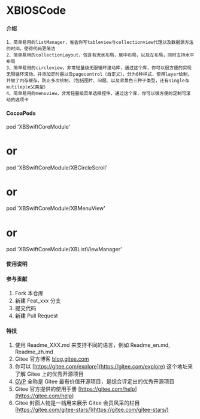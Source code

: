 # XBIOSCode

#### 介绍
```1、简单易用的listManager，省去你写tableview与collectionview代理以及数据源方法的时间，使得代码更简洁```  
```2、简单易用的collectionLayout，包含有流水布局，居中布局，以及左布局，同时支持水平布局```  
```3、简单易用的circleview，非常轻量级无限循环滚动库，通过这个库，你可以很方便的实现无限循环滚动，并添加定时器以及pagecontrol（自定义），分为6种样式，使用layer绘制，并做了内存缓存，防止多次绘制，（包括图片、问题、以及背景色三种子类型，还有single与mutileple父类型）```  
```4、简单易用的menuview，非常轻量级菜单选择控件，通过这个库，你可以很方便的定制可滚动的选项卡```  

#### CocoaPods

pod 'XBSwiftCoreModule'

# or 

pod 'XBSwiftCoreModule/XBCircleScroll'

# or

pod 'XBSwiftCoreModule/XBMenuView'
# or

pod 'XBSwiftCoreModule/XBListViewManager'

#### 使用说明



#### 参与贡献

1.  Fork 本仓库
2.  新建 Feat_xxx 分支
3.  提交代码
4.  新建 Pull Request


#### 特技

1.  使用 Readme\_XXX.md 来支持不同的语言，例如 Readme\_en.md, Readme\_zh.md
2.  Gitee 官方博客 [blog.gitee.com](https://blog.gitee.com)
3.  你可以 [https://gitee.com/explore](https://gitee.com/explore) 这个地址来了解 Gitee 上的优秀开源项目
4.  [GVP](https://gitee.com/gvp) 全称是 Gitee 最有价值开源项目，是综合评定出的优秀开源项目
5.  Gitee 官方提供的使用手册 [https://gitee.com/help](https://gitee.com/help)
6.  Gitee 封面人物是一档用来展示 Gitee 会员风采的栏目 [https://gitee.com/gitee-stars/](https://gitee.com/gitee-stars/)
